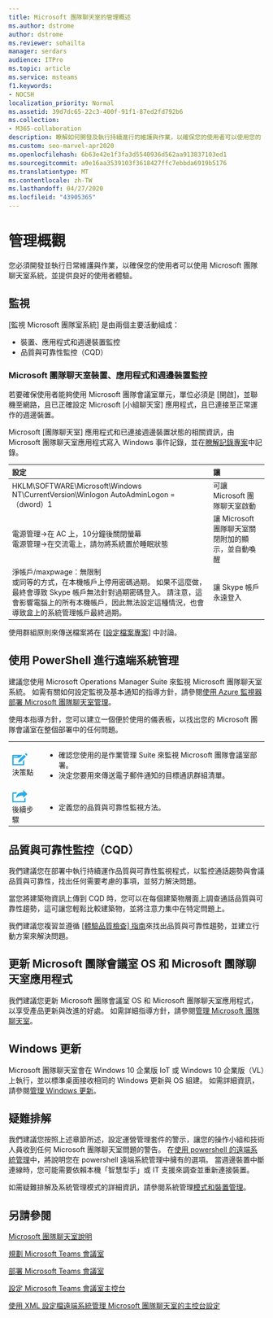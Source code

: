```yaml
---
title: Microsoft 團隊聊天室的管理概述
ms.author: dstrome
author: dstrome
ms.reviewer: sohailta
manager: serdars
audience: ITPro
ms.topic: article
ms.service: msteams
f1.keywords:
- NOCSH
localization_priority: Normal
ms.assetid: 39d7dc65-22c3-400f-91f1-87ed2fd792b6
ms.collection:
- M365-collaboration
description: 瞭解如何開發及執行持續進行的維護與作業，以確保您的使用者可以使用您的 Microsoft [小組室] 系統。
ms.custom: seo-marvel-apr2020
ms.openlocfilehash: 6b63e42e1f3fa3d5540936d562aa913837103ed1
ms.sourcegitcommit: a9e16aa3539103f3618427ffc7ebbda6919b5176
ms.translationtype: MT
ms.contentlocale: zh-TW
ms.lasthandoff: 04/27/2020
ms.locfileid: "43905365"
---
```

# <a name="management-overview"></a>管理概觀

您必須開發並執行日常維護與作業，以確保您的使用者可以使用 Microsoft 團隊聊天室系統，並提供良好的使用者體驗。 

## <a name="monitoring"></a>監視 

[監視 Microsoft 團隊室系統] 是由兩個主要活動組成：

- 裝置、應用程式和週邊裝置監控
- 品質與可靠性監控（CQD）

### <a name="microsoft-teams-rooms-device-application-and-peripheral-device-monitoring"></a>Microsoft 團隊聊天室裝置、應用程式和週邊裝置監控

若要確保使用者能夠使用 Microsoft 團隊會議室單元，單位必須是 [開啟]，並聯機至網路，且已正確設定 Microsoft [小組聊天室] 應用程式，且已連接至正常運作的週邊裝置。 

Microsoft [團隊聊天室] 應用程式和已連接週邊裝置狀態的相關資訊，由 Microsoft 團隊聊天室應用程式寫入 Windows 事件記錄，並在[瞭解記錄專案](azure-monitor-manage.md#understand-the-log-entries)中記錄。 

|**設定**|**讓**|
|:-----|:-----|
|HKLM\SOFTWARE\Microsoft\Windows NT\CurrentVersion\Winlogon AutoAdminLogon = （dword）1  <br/> |可讓 Microsoft 團隊聊天室啟動  <br/> |
|電源管理-\>在 AC 上，10分鐘後關閉螢幕  <br/> 電源管理-\>在交流電上，請勿將系統置於睡眠狀態  <br/> |讓 Microsoft 團隊聊天室關閉附加的顯示，並自動喚醒  <br/> |
|淨帳戶/maxpwage：無限制  <br/> 或同等的方式，在本機帳戶上停用密碼過期。 如果不這麼做，最終會導致 Skype 帳戶無法針對過期密碼登入。 請注意，這會影響電腦上的所有本機帳戶，因此無法設定這種情況，也會導致盒上的系統管理帳戶最終過期。  <br/> |讓 Skype 帳戶永遠登入  <br/> |

使用群組原則來傳送檔案將在 [[設定檔案專案](https://technet.microsoft.com/library/cc772536%28v=ws.11%29.aspx)] 中討論。
  
## <a name="remote-management-using-powershell"></a>使用 PowerShell 進行遠端系統管理
<a name="RemotePS"> </a>

建議您使用 Microsoft Operations Manager Suite 來監視 Microsoft 團隊聊天室系統。 如需有關如何設定監視及基本通知的指導方針，請參閱[使用 Azure 監視器部署 Microsoft 團隊聊天室管理](azure-monitor-deploy.md)。 

使用本指導方針，您可以建立一個便於使用的儀表板，以找出您的 Microsoft 團隊會議室在整個部署中的任何問題。 

|    |     |
|-----------|------------|
|![](../media/audio_conferencing_image7.png) <br/>決策點|<ul><li>確認您使用的是作業管理 Suite 來監視 Microsoft 團隊會議室部署。</li><li>決定您要用來傳送電子郵件通知的目標通訊群組清單。</li></ul>|
|![](../media/audio_conferencing_image9.png)<br/>後續步驟|<ul><li>定義您的品質與可靠性監視方法。</li></ul>|

## <a name="quality-and-reliability-monitoring-cqd"></a>品質與可靠性監控（CQD）

我們建議您在部署中執行持續運作品質與可靠性監視程式，以監控通話趨勢與會議品質與可靠性，找出任何需要考慮的事項，並努力解決問題。 

當您將建築物資訊上傳到 CQD 時，您可以在每個建築物層面上調查通話品質與可靠性趨勢，這可讓您輕鬆比較建築物，並將注意力集中在特定問題上。

我們建議您複習並遵循 [[體驗品質檢查] 指南](https://aka.ms/qerguide)來找出品質與可靠性趨勢，並建立行動方案來解決問題。 

## <a name="updating-the-microsoft-teams-rooms-os-and-microsoft-teams-rooms-application"></a>更新 Microsoft 團隊會議室 OS 和 Microsoft 團隊聊天室應用程式

我們建議您更新 Microsoft 團隊會議室 OS 和 Microsoft 團隊聊天室應用程式，以享受產品更新與改進的好處。 如需詳細指導方針，請參閱[管理 Microsoft 團隊聊天室](rooms-operations.md#software-updates)。 

## <a name="windows-updates"></a>Windows 更新

Microsoft 團隊聊天室會在 Windows 10 企業版 IoT 或 Windows 10 企業版（VL）上執行，並以標準桌面接收相同的 Windows 更新與 OS 組建。 如需詳細資訊，請參閱[管理 Windows 更新](updates.md)。


## <a name="troubleshooting"></a>疑難排解

我們建議您按照上述章節所述，設定運營管理套件的警示，讓您的操作小組和技術人員收到任何 Microsoft 團隊聊天室問題的警告。 在[使用 powershell 的遠端系統管理](rooms-operations.md#remote-management-using-powershell)中，將說明您在 powershell 遠端系統管理中擁有的選項。 當週邊裝置中斷連線時，您可能需要依賴本機「智慧型手」或 IT 支援來調查並重新連接裝置。 

如需疑難排解及系統管理模式的詳細資訊，請參閱系統管理[模式和裝置管理](rooms-operations.md#admin-mode-and-device-management)。 


## <a name="see-also"></a>另請參閱

[Microsoft 團隊聊天室說明](https://support.office.com/article/Skype-Room-Systems-version-2-help-e667f40e-5aab-40c1-bd68-611fe0002ba2)

[規劃 Microsoft Teams 會議室](rooms-plan.md)

[部署 Microsoft Teams 會議室](rooms-deploy.md)

[設定 Microsoft Teams 會議室主控台](console.md)

[使用 XML 設定檔遠端系統管理 Microsoft 團隊聊天室的主控台設定](xml-config-file.md)
